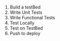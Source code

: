 1. Build a testBed
2. Write Unit Tests
3. Write Functional Tests
4. Test Locally
5. Test on TestBed
6. Push to deploy
